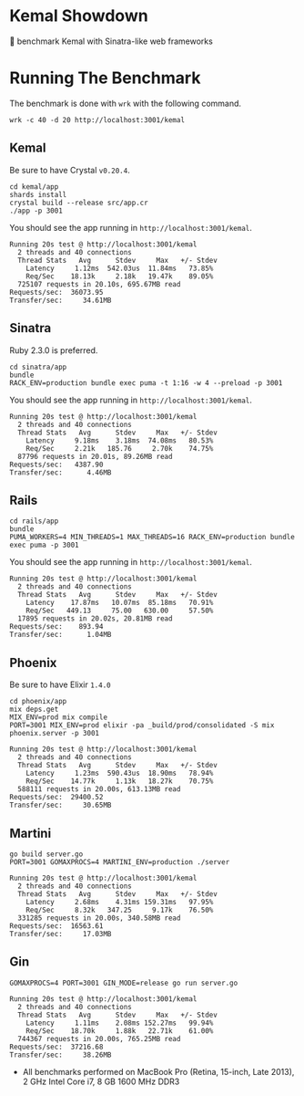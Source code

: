 # Kemal Showdown

:horse_racing: benchmark Kemal with Sinatra-like web frameworks

# Running The Benchmark

The benchmark is done with `wrk` with the following command.

`wrk -c 40 -d 20 http://localhost:3001/kemal`

## Kemal

Be sure to have Crystal `v0.20.4`.

```
cd kemal/app
shards install
crystal build --release src/app.cr
./app -p 3001
```

You should see the app running in `http://localhost:3001/kemal`.

```
Running 20s test @ http://localhost:3001/kemal
  2 threads and 40 connections
  Thread Stats   Avg      Stdev     Max   +/- Stdev
    Latency     1.12ms  542.03us  11.84ms   73.85%
    Req/Sec    18.13k     2.18k   19.47k    89.05%
  725107 requests in 20.10s, 695.67MB read
Requests/sec:  36073.95
Transfer/sec:     34.61MB
```

## Sinatra

Ruby 2.3.0 is preferred.

```
cd sinatra/app
bundle
RACK_ENV=production bundle exec puma -t 1:16 -w 4 --preload -p 3001
```

You should see the app running in `http://localhost:3001/kemal`.

```
Running 20s test @ http://localhost:3001/kemal
  2 threads and 40 connections
  Thread Stats   Avg      Stdev     Max   +/- Stdev
    Latency     9.18ms    3.18ms  74.08ms   80.53%
    Req/Sec     2.21k   185.76     2.70k    74.75%
  87796 requests in 20.01s, 89.26MB read
Requests/sec:   4387.90
Transfer/sec:      4.46MB
```

## Rails

```
cd rails/app
bundle
PUMA_WORKERS=4 MIN_THREADS=1 MAX_THREADS=16 RACK_ENV=production bundle exec puma -p 3001
```

You should see the app running in `http://localhost:3001/kemal`.

```
Running 20s test @ http://localhost:3001/kemal
  2 threads and 40 connections
  Thread Stats   Avg      Stdev     Max   +/- Stdev
    Latency    17.87ms   10.07ms  85.18ms   70.91%
    Req/Sec   449.13     75.00   630.00     57.50%
  17895 requests in 20.02s, 20.81MB read
Requests/sec:    893.94
Transfer/sec:      1.04MB
```

## Phoenix

Be sure to have Elixir `1.4.0`

```
cd phoenix/app
mix deps.get
MIX_ENV=prod mix compile
PORT=3001 MIX_ENV=prod elixir -pa _build/prod/consolidated -S mix phoenix.server -p 3001
```

```
Running 20s test @ http://localhost:3001/kemal
  2 threads and 40 connections
  Thread Stats   Avg      Stdev     Max   +/- Stdev
    Latency     1.23ms  590.43us  18.90ms   78.94%
    Req/Sec    14.77k     1.13k   18.27k    70.75%
  588111 requests in 20.00s, 613.13MB read
Requests/sec:  29400.52
Transfer/sec:     30.65MB
```

## Martini

```
go build server.go
PORT=3001 GOMAXPROCS=4 MARTINI_ENV=production ./server
```

```
Running 20s test @ http://localhost:3001/kemal
  2 threads and 40 connections
  Thread Stats   Avg      Stdev     Max   +/- Stdev
    Latency     2.68ms    4.31ms 159.31ms   97.95%
    Req/Sec     8.32k   347.25     9.17k    76.50%
  331285 requests in 20.00s, 340.58MB read
Requests/sec:  16563.61
Transfer/sec:     17.03MB
```

## Gin

```
GOMAXPROCS=4 PORT=3001 GIN_MODE=release go run server.go
```

```
Running 20s test @ http://localhost:3001/kemal
  2 threads and 40 connections
  Thread Stats   Avg      Stdev     Max   +/- Stdev
    Latency     1.11ms    2.08ms 152.27ms   99.94%
    Req/Sec    18.70k     1.88k   22.71k    61.00%
  744367 requests in 20.00s, 765.25MB read
Requests/sec:  37216.68
Transfer/sec:     38.26MB
```

- All benchmarks performed on MacBook Pro (Retina, 15-inch, Late 2013), 2 GHz Intel Core i7, 8 GB 1600 MHz DDR3